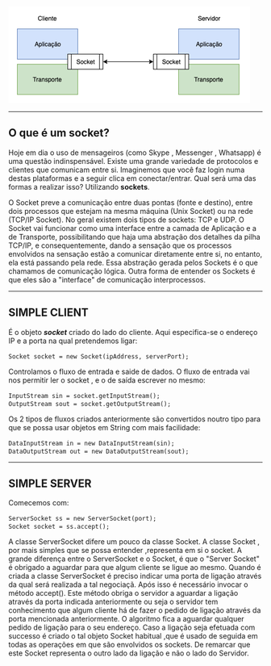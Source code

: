![Sockets](https://github.com/m3adn/Projeto-Redes-JAVA/blob/master/code/img/socket-transport-application.png)
______________________________________________________________________________________
## O que é um socket?

Hoje em dia o uso de mensageiros (como Skype , Messenger , Whatsapp) é uma questão indinspensável. Existe uma grande variedade de protocolos e clientes que comunicam entre si. Imaginemos que você faz login numa destas plataformas e a seguir clica em conectar/entrar. Qual será uma das formas a realizar isso? Utilizando **sockets**.

O Socket preve a comunicação entre duas pontas (fonte e destino), entre dois processos que estejam na mesma máquina (Unix Socket) ou na rede (TCP/IP Socket). No geral existem dois tipos de sockets: TCP e UDP. O Socket vai funcionar como uma interface entre a camada de Aplicação e a de Transporte, possibilitando que haja uma abstração dos detalhes da pilha TCP/IP, e consequentemente, dando a sensação que os processos envolvidos na sensação estão a comunicar diretamente entre si, no entanto, ela está passando pela rede. Essa abstração gerada pelos Sockets é o que chamamos de comunicação lógica. Outra forma de entender os Sockets é que eles são a "interface" de comunicação interprocessos.

_________________________________________________________________________________________
## SIMPLE CLIENT 
É o objeto ***socket*** criado do lado do cliente. Aqui especifica-se o endereço IP e a porta na qual pretendemos ligar:
```
Socket socket = new Socket(ipAddress, serverPort);
```
Controlamos o fluxo de entrada e saide de dados. O fluxo de entrada vai nos permitir ler o socket , e o de saída escrever no mesmo:
```
InputStream sin = socket.getInputStream();
OutputStream sout = socket.getOutputStream();
```
Os 2 tipos de fluxos criados anteriormente são convertidos noutro tipo para que se possa usar objetos em String com mais facilidade:
```
DataInputStream in = new DataInputStream(sin);
DataOutputStream out = new DataOutputStream(sout);
 ```
 
__________________________________________________________________________________________
## SIMPLE SERVER
Comecemos com:
```
ServerSocket ss = new ServerSocket(port);
Socket socket = ss.accept();
```
A classe ServerSocket difere um pouco da classe Socket. A classe  Socket , por mais simples que se possa entender ,representa em si o socket. A grande diferença entre o ServerSocket e o Socket, é que o "Server Socket" é obrigado a aguardar para que algum cliente se ligue ao mesmo. Quando é criada a classe ServerSocket é preciso indicar uma porta de ligação através da qual será realizada a tal negociaçã. Após isso é necessário invocar o método accept(). Este método obriga o servidor a aguardar a ligação através da porta indicada anteriormente ou seja o servidor tem conhecimento que algum cliente há de fazer o pedido de ligação através da porta mencionada anteriormente. O algoritmo fica a aguardar qualquer pedido de ligação para o seu endereço. Caso a ligação seja efetuada com successo é criado o tal objeto Socket habitual ,que é usado de seguida em todas as operações em que são envolvidos os sockets. De remarcar que este Socket representa o outro lado da ligação e não o lado do Servidor.

